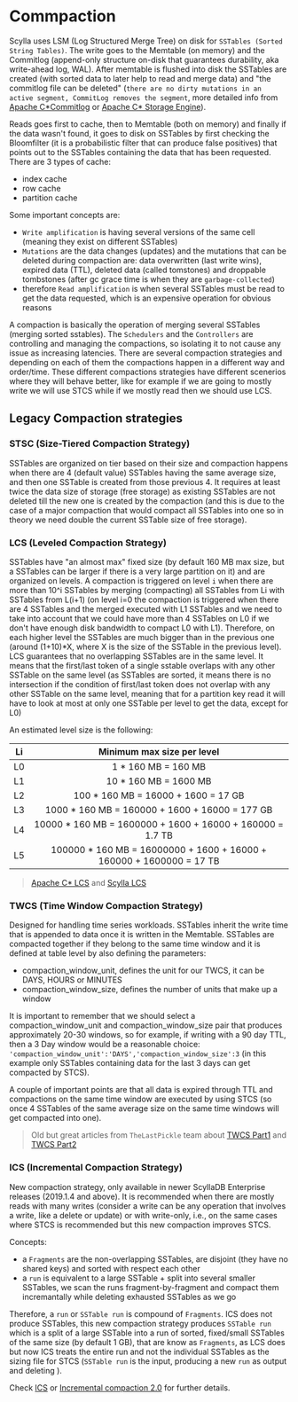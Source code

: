 # Commpaction
Scylla uses LSM (Log Structured Merge Tree) on disk for `SSTables (Sorted String Tables)`. The write goes to the Memtable (on memory) and the Commitlog (append-only structure on-disk that guarantees durability, aka write-ahead log, WAL). After memtable is flushed into disk the SSTables are created (with sorted data to later help to read and merge data) and "the commitlog file can be deleted" (`there are no dirty mutations in an active segment, CommitLog removes the segment`, more detailed info from [Apache C\*Commitlog](https://cassandra.apache.org/_/blog/Learn-How-CommitLog-Works-in-Apache-Cassandra.html) or [Apache C\* Storage Engine](https://cassandra.apache.org/doc/stable/cassandra/architecture/storage_engine.html#commit-log)).

Reads goes first to cache, then to Memtable (both on memory) and finally if the data wasn't found, it goes to disk on SSTables by first checking the Bloomfilter (it is a probabilistic filter that can produce false positives) that points out to the SSTables containing the data that has been requested. There are 3 types of cache:
- index cache
- row cache
- partition cache

Some important concepts are: 
- `Write amplification` is having several versions of the same cell (meaning they exist on different SSTables)
- `Mutations` are the data changes (updates) and the mutations that can be deleted during compaction are: data overwritten (last write wins), expired data (TTL), deleted data (called tomstones) and droppable tombstones (after gc grace time is when they are `garbage-collected`)
- therefore `Read amplification` is when several SSTables must be read to get the data requested, which is an expensive operation for obvious reasons

A compaction is basically the operation of merging several SSTables (merging sorted sstables). The `Schedulers` and the `Controllers` are controlling and managing the compactions, so isolating it to not cause any issue as increasing latencies. There are several compaction strategies and depending on each of them the compactions happen in a different way and order/time. These different compactions strategies have different scenerios where they will behave better, like for example if we are going to mostly write we will use STCS while if we mostly read then we should use LCS.

## Legacy Compaction strategies

### STSC (Size-Tiered Compaction Strategy)
SSTables are organized on tier based on their size and compaction happens when there are 4 (default value) SSTables having the same average size, and then one SSTable is created from those previous 4. It requires at least twice the data size of storage (free storage) as existing SSTables are not deleted till the new one is created by the compaction (and this is due to the case of a major compaction that would compact all SSTables into one so in theory we need double the current SSTable size of free storage).

### LCS (Leveled Compaction Strategy)
SSTables have "an almost max" fixed size (by default 160 MB max size, but a SSTables can be larger if there is a very large partition on it) and are organized on levels. A compaction is triggered on level `i` when there are more than 10^i SSTables by merging (compacting) all SSTables from Li with SSTables from L(i+1) (on level i=0 the compaction is triggered when there are 4 SSTables and the merged executed with L1 SSTables and we need to take into account that we could have more than 4 SSTables on L0 if we don't have enough disk bandwidth to compact L0 with L1). Therefore, on each higher level the SSTables are much bigger than in the previous one (around (1+10)*X, where X is the size of the SSTable in the previous level).
LCS guarantees that no overlapping SSTables are in the same level. It means that the first/last token of a single sstable overlaps with any other SSTable on the same level (as SSTables are sorted, it means there is no intersection if the condition of first/last token does not overlap with any other SSTable on the same level, meaning that for a partition key read it will have to look at most at only one SSTable per level to get the data, except for L0)

An estimated level size is the following:

| Li |  Minimum max size per level |
|   :----:  | :---:  |
| L0 |  1      * 160 MB = 160 MB |
| L1 |  10     * 160 MB = 1600 MB |
| L2 |  100    * 160 MB = 16000 + 1600 = 17 GB |
| L3 |  1000   * 160 MB = 160000 + 1600 + 16000 =  177 GB |
| L4 |  10000  * 160 MB = 1600000 + 1600 + 16000 + 160000 =  1.7 TB |
| L5 |  100000 * 160 MB = 16000000 + 1600 + 16000 + 160000 + 1600000 =  17 TB |

> [Apache C* LCS](https://cassandra.apache.org/doc/stable/cassandra/operating/compaction/lcs.html) and [Scylla LCS](https://enterprise.docs.scylladb.com/stable/kb#leveled-compaction-strategy-lcs)

### TWCS (Time Window Compaction Strategy)
Designed for handling time series workloads. SSTables inherit the write time that is appended to data once it is written in the Memtable. SSTables are compacted together if they belong to the same time window and it is defined at table level by also defining the parameters:
- compaction\_window\_unit, defines the unit for our TWCS, it can be DAYS, HOURS or MINUTES
- compaction\_window\_size, defines the number of units that make up a window
  
It is important to remember that we should select a compaction\_window\_unit and compaction\_window\_size pair that produces approximately 20-30 windows, so for example, if writing with a 90 day TTL, then a 3 Day window would be a reasonable choice: `'compaction_window_unit':'DAYS','compaction_window_size':3` (in this example only SSTables containing data for the last 3 days can get compacted by STCS).
  
A couple of important points are that all data is expired through TTL and compactions on the same time window are executed by using STCS (so once 4 SSTables of the same average size on the same time windows will get compacted into one).

> Old but great articles from `TheLastPickle` team about [TWCS Part1](https://thelastpickle.com/blog/2016/12/08/TWCS-part1.html) and [TWCS Part2](https://thelastpickle.com/blog/2017/01/10/twcs-part2.html)


### ICS (Incremental Compaction Strategy)
New compaction strategy, only available in newer ScyllaDB Enterprise releases (2019.1.4 and above). It is recommended when there are mostly reads with many writes (consider a write can be any operation that involves a write, like a delete or update) or with write-only, i.e., on the same cases where STCS is recommended but this new compaction improves STCS. 

Concepts:
- a `Fragments` are the non-overlapping SSTables, are disjoint (they have no shared keys) and sorted with respect each other
- a `run` is equivalent to a large SSTable + split into several smaller SSTables, we scan the runs fragment-by-fragment and compact them incremantally while deleting exhausted SSTables as we go
  
Therefore, a `run` or `SSTable run` is compound of `Fragments`. ICS does not produce SSTables, this new compaction strategy produces `SSTable run` which is a split of a large SSTable into a run of sorted, fixed/small SSTables of the same size (by default 1 GB), that are know as `Fragments`, as LCS does but now ICS treats the entire run and not the individual SSTables as the sizing file for STCS (`SSTable run` is the input, producing a new `run` as output and deleting ).

Check [ICS](https://enterprise.docs.scylladb.com/stable/kb#incremental-compaction-strategy-ics-scylladb-enterprise) or [Incremental compaction 2.0](https://www.scylladb.com/2021/04/28/incremental-compaction-2-0-a-revolutionary-space-and-write-optimized-compaction-strategy/) for further details.
